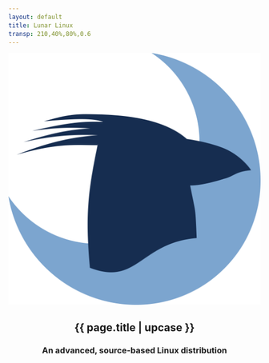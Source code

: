 ```yaml
---
layout: default
title: Lunar Linux
transp: 210,40%,80%,0.6
---
```


<header id="title" class="bg-01 bg-top cover">
<section class="vh-100 ph2 flex flex-column items-center justify-center" style="background-color:hsla({{ page.transp }})">
   <img class="w4"  src="assets/images/lunar_logo-01.svg" alt="shilouette of a rockhopper penguin in front of a crescent moon"/>
   <h1 class="font-kanit fw9 tracked navy">{{ page.title | upcase }}</h1>
   <h3 class="font-catamaran fw3 dark-gray">An advanced, source-based Linux distribution</h3>
</section>
</header>
